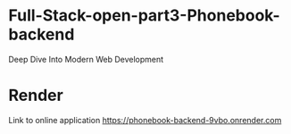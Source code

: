 # Full-Stack-open-part3-Phonebook-backend
Deep Dive Into Modern Web Development

# Render
Link to online application https://phonebook-backend-9vbo.onrender.com